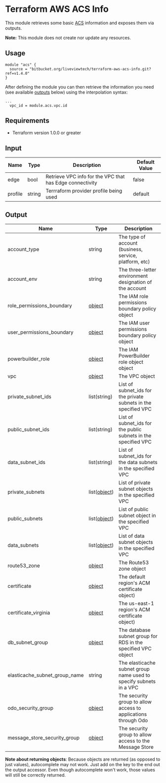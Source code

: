 # Terraform AWS ACS Info

This module retrieves some basic [ACS](https://bitbucket.org/liveviewtech/aws-acs) information and exposes them via outputs. 

**Note:** This module does not create nor update any resources.

## Usage

```hcl
module "acs" {
  source = "bitbucket.org/liveviewtech/terraform-aws-acs-info.git?ref=v1.4.0"
}
```

After defining the module you can then retrieve the information you need (see available [outputs](#output) below) using the interpolation syntax:

```hcl
...
  vpc_id = module.acs.vpc.id
```

## Requirements

* Terraform version 1.0.0 or greater

## Input

| Name    | Type   | Description                                              | Default Value |
| ------- | ------ | -------------------------------------------------------- | ------------- |
| edge    | bool   | Retrieve VPC info for the VPC that has Edge connectivity | false         |
| profile | string | Terrraform provider profile being used                   | default       |

## Output

| Name                          | Type                                                                                                                          | Description                                                        |
| ----------------------------- | ----------------------------------------------------------------------------------------------------------------------------- | ------------------------------------------------------------------ |
| account_type                  | string                                                                                                                        | The type of account (business, service, platform, etc)             |
| account_env                   | string                                                                                                                        | The three-letter environment designation of the account            |
| role_permissions_boundary     | [object](https://www.terraform.io/docs/providers/aws/d/iam_policy.html#attributes-reference)                                  | The IAM role permissions boundary policy object                    |
| user_permissions_boundary     | [object](https://www.terraform.io/docs/providers/aws/d/iam_policy.html#attributes-reference)                                  | The IAM user permissions boundary policy object                    |
| powerbuilder_role             | [object](https://www.terraform.io/docs/providers/aws/d/iam_role.html#attributes-reference)                                    | The IAM PowerBuilder role object object                            |
| vpc                           | [object](https://www.terraform.io/docs/providers/aws/d/vpc.html#attributes-reference)                                         | The VPC object                                                     |
| private_subnet_ids            | list(string)                                                                                                                  | List of subnet_ids for the private subnets in the specified VPC    |
| public_subnet_ids             | list(string)                                                                                                                  | List of subnet_ids for the public subnets in the specified VPC     |
| data_subnet_ids               | list(string)                                                                                                                  | List of subnet_ids for the data subnets in the specified VPC       |
| private_subnets               | list([object](https://www.terraform.io/docs/providers/aws/r/subnet.html#attributes-reference))                                | List of private subnet objects in the specified VPC                |
| public_subnets                | list([object](https://www.terraform.io/docs/providers/aws/r/subnet.html#attributes-reference))                                | List of public subnet object in the specified VPC                  |
| data_subnets                  | list([object](https://www.terraform.io/docs/providers/aws/r/subnet.html#attributes-reference))                                | List of data subnet objects in the specified VPC                   |
| route53_zone                  | [object](https://www.terraform.io/docs/providers/aws/r/route53_zone.html#attributes-reference)                                | The Route53 zone object                                            |
| certificate                   | [object](https://www.terraform.io/docs/providers/aws/d/acm_certificate.html#attributes-reference)                             | The default region's ACM certificate object)                       |
| certificate_virginia          | [object](https://www.terraform.io/docs/providers/aws/d/acm_certificate.html#attributes-reference)                             | The us-east-1 region's ACM certificate object)                     |
| db_subnet_group               | [object](https://registry.terraform.io/providers/hashicorp/aws/latest/docs/data-sources/db_subnet_group#attributes-reference) | The database subnet group for RDS in the specified VPC object      |
| elasticache_subnet_group_name | string                                                                                                                        | The elasticache subnet group name used to specify subnets in a VPC |
| odo_security_group            | [object](https://registry.terraform.io/providers/hashicorp/aws/latest/docs/data-sources/security_group#attributes-reference)  | The security group to allow access to applications through Odo     |
| message_store_security_group  | [object](https://registry.terraform.io/providers/hashicorp/aws/latest/docs/data-sources/security_group#attributes-reference)  | The security group to allow access to the Message Store            |

**Note about returning objects**: Because objects are returned (as opposed to just values), autocomplete may not work. Just add on the key to the end out the output accessor. Even though autocomplete won't work, those values will still be correctly returned.
